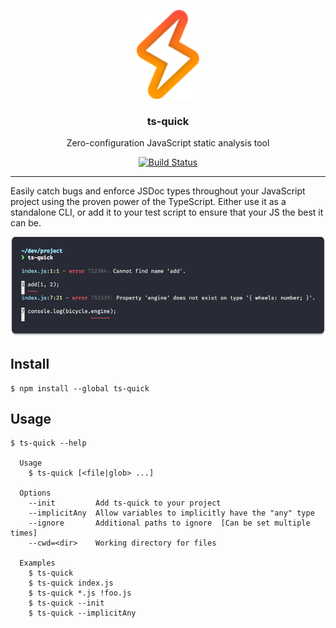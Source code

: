 <p align="center">
  <img alt="lightning bolt" src="./media/logo.svg" width=100px>

<h3 align="center">ts-quick️</h3>
<p align="center">Zero-configuration JavaScript static analysis tool</p>
<p align="center"><a href="https://travis-ci.org/matchai/ts-quick"><img src="https://badgen.net/travis/matchai/ts-quick" alt="Build Status"></a></p>
</p>

---

Easily catch bugs and enforce JSDoc types throughout your JavaScript project using the proven power of the TypeScript.
Either use it as a standalone CLI, or add it to your test script to ensure that your JS the best it can be.

![ts-quick reporting two errors](./media/demo.png)

## Install

```
$ npm install --global ts-quick
```

## Usage

```
$ ts-quick --help

  Usage
    $ ts-quick [<file|glob> ...]

  Options
    --init         Add ts-quick to your project
    --implicitAny  Allow variables to implicitly have the "any" type
    --ignore       Additional paths to ignore  [Can be set multiple times]
    --cwd=<dir>    Working directory for files

  Examples
    $ ts-quick
    $ ts-quick index.js
    $ ts-quick *.js !foo.js
    $ ts-quick --init
    $ ts-quick --implicitAny
```

